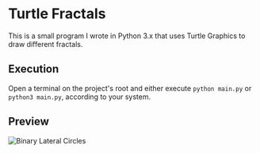# Turtle Fractals

This is a small program I wrote in Python 3.x that uses Turtle Graphics to draw different fractals.

## Execution

Open a terminal on the project's root and either execute `python main.py` or `python3 main.py`, according to your system.

## Preview

![Binary Lateral Circles](https://i.imgur.com/uBvCwDu.png)